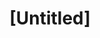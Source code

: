 ---
pid: fs292
title: "[Untitled]"
location_transcription: 
coordinates: "[-75.150657780677, 39.955117873636]"
zipcode: 
gen_neighborhood: 
neighborhood: 
outside_phl: 
age: 
age_range: 
instagram: 
image_file_name: fs_292.jpg
proposal_transcription: 
topic: Unknown
topic_summary: '0'
type: Other No Form,Image
keywords_other: 
credit: 
image_labels: 
twitter: 
facebook: 
permalink: "/monuments/fs292/"
layout: item-page
---